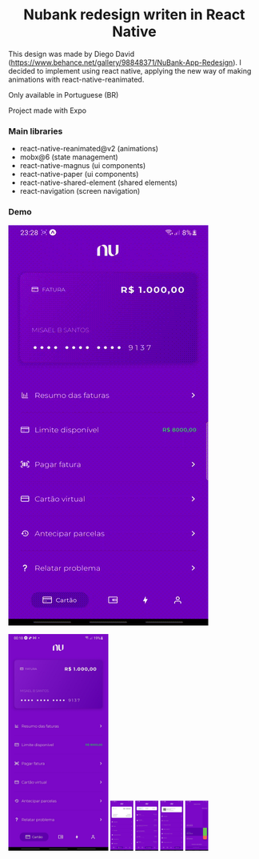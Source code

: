 <h1 align="center">
  Nubank redesign writen in React Native
</h1>

This design was made by Diego David (https://www.behance.net/gallery/98848371/NuBank-App-Redesign). I decided to implement using react native, applying the new way of making animations with react-native-reanimated.

Only available in Portuguese (BR)

Project made with Expo

### Main libraries

- react-native-reanimated@v2 (animations)
- mobx@6 (state management)
- react-native-magnus (ui components)
- react-native-paper (ui components)
- react-native-shared-element (shared elements)
- react-navigation (screen navigation)

### Demo

![Screen recording](demo/screen-recording.gif)

<img src="demo/1.jpg" width="200" />
<img alt="Screen 2" src="demo/2.jpg" height="100px"/>
<img alt="Screen 2" src="demo/3.jpg" height="100px"/>
<img alt="Screen 2" src="demo/4.jpg" height="100px"/>
<img alt="Screen 2" src="demo/5.jpg" height="100px"/>
